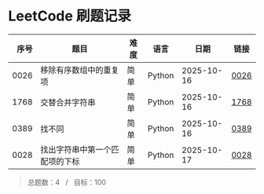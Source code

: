# LeetCode 刷题记录

| 序号 | 题目 | 难度 | 语言 | 日期 | 链接 |
| ---: | --- | --- | --- | --- | --- |
| 0026 | 移除有序数组中的重复项 | 简单 | Python | 2025-10-16 | [0026](0026/) |
| 1768 | 交替合并字符串 | 简单 | Python | 2025-10-16 | [1768](1768/) |
| 0389 | 找不同 | 简单 | Python | 2025-10-16 | [0389](0389/) |
| 0028 | 找出字符串中第一个匹配项的下标 | 简单 | Python | 2025-10-17 | [0028](0028/) |

> 总题数：4 &nbsp; / &nbsp; 目标：100
